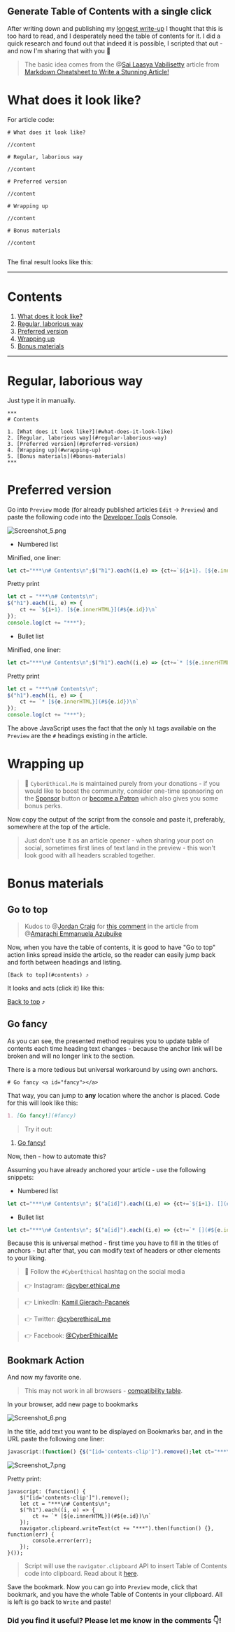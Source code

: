 ## Generate Table of Contents with a single click

After writing down and publishing my [longest write-up](/thm-yotjf) I thought that this is too hard to read, and I desperately need the table of contents for it. I did a quick research and found out that indeed it is possible, I scripted that out - and now I'm sharing that with you 🙌

> The basic idea comes from the @[Sai Laasya Vabilisetty](@Laasya_Setty) article from [Markdown Cheatsheet to Write a Stunning Article!](https://laasyasettyblog.hashnode.dev/markdown-cheatsheet-to-write-a-stunning-article)

# What does it look like?

For article code:

```
# What does it look like?

//content

# Regular, laborious way

//content

# Preferred version

//content

# Wrapping up

//content

# Bonus materials

//content


```

The final result looks like this:

***
# Contents

1. [What does it look like?](#what-does-it-look-like)
2. [Regular, laborious way](#regular-laborious-way)
3. [Preferred version](#preferred-version)
4. [Wrapping up](#wrapping-up)
5. [Bonus materials](#bonus-materials)
***

# Regular, laborious way

Just type it in manually.

```
***
# Contents

1. [What does it look like?](#what-does-it-look-like)
2. [Regular, laborious way](#regular-laborious-way)
3. [Preferred version](#preferred-version)
4. [Wrapping up](#wrapping-up)
5. [Bonus materials](#bonus-materials)
***
```

# Preferred version

Go into `Preview` mode (for already published articles `Edit` -> `Preview`) and paste the following code into the [Developer Tools](https://en.wikipedia.org/wiki/Web_development_tools) Console.

![Screenshot_5.png](https://cdn.hashnode.com/res/hashnode/image/upload/v1624555472781/Urae8P4bg.png)


* Numbered list

Minified, one liner:

```js
let ct="***\n# Contents\n";$("h1").each((i,e) => {ct+=`${i+1}. [${e.innerHTML}](#${e.id})\n`});console.log(ct+="***");
```

Pretty print
```js
let ct = "***\n# Contents\n";
$("h1").each((i, e) => {
    ct += `${i+1}. [${e.innerHTML}](#${e.id})\n`
});
console.log(ct += "***");
```


* Bullet list

Minified, one liner:

```js
let ct="***\n# Contents\n";$("h1").each((i,e) => {ct+=`* [${e.innerHTML}](#${e.id})\n`});console.log(ct+="***");
```

Pretty print
```js
let ct = "***\n# Contents\n";
$("h1").each((i, e) => {
    ct += `* [${e.innerHTML}](#${e.id})\n`
});
console.log(ct += "***");
```

The above JavaScript uses the fact that the only `h1` tags available on the `Preview` are the `#` headings existing in the article.

# Wrapping up

> 🔔 `CyberEthical.Me` is maintained purely from your donations - if you would like to boost the community, consider one-time sponsoring on the [Sponsor](/sponsor) button or [become a Patron](https://www.patreon.com/bePatron?u=57522747) which also gives you some bonus perks.

Now copy the output of the script from the console and paste it, preferably, somewhere at the top of the article.

> Just don't use it as an article opener - when sharing your post on social, sometimes first lines of text land in the preview - this won't look good with all headers scrabled together.

# Bonus materials

## Go to top

> Kudos to @[Jordan Craig](@jc1812) for [this comment](https://amarachiazubuike.com/how-to-create-a-table-of-content-on-hashnode-ckem4cyih01sw99s12bgd4c37#ckeuxifk102mmv7s11yp163jq) in the article from @[Amarachi Emmanuela Azubuike](@amarachukwu)

Now, when you have the table of contents, it is good to have "Go to top" action links spread inside the article, so the reader can easily jump back and forth between headings and listing.

```
[Back to top](#contents) ⤴
```

It looks and acts (click it) like this:

[Back to top](#contents) ⤴

## Go fancy <a id="fancy"></a>

As you can see, the presented method requires you to update table of contents each time heading text changes - because the anchor link will be broken and will no longer link to the section.

There is a more tedious but universal workaround by using own anchors.
```
# Go fancy <a id="fancy"></a>
```

That way, you can jump to **any** location where the anchor is placed. Code for this will look like this:

```md
1. [Go fancy!](#fancy)
```

>Try it out:
1. [Go fancy!](#fancy)

Now, then - how to automate this?

Assuming you have already anchored your article - use the following snippets:

* Numbered list
```js
let ct="***\n# Contents\n"; $("a[id]").each((i,e) => {ct+=`${i+1}. [](#${e.id})\n`});console.log(ct+="***");
```

* Bullet list
```js
let ct="***\n# Contents\n"; $("a[id]").each((i,e) => {ct+=`* [](#${e.id})\n`});console.log(ct+="***");
```

Because this is universal method - first time you have to fill in the titles of anchors - but after that, you can modify text of headers or other elements to your liking.

> 📌 Follow the `#CyberEthical` hashtag on the social media

> 👉 Instagram: [@cyber.ethical.me](https://www.instagram.com/cyber.ethical.me/)

> 👉 LinkedIn: [Kamil Gierach-Pacanek](https://www.linkedin.com/in/kamilpacanek)

> 👉 Twitter: [@cyberethical_me](https://twitter.com/cyberethical_me)

> 👉 Facebook: [@CyberEthicalMe](https://facebook.com/CyberEthicalMe)

## Bookmark Action

And now my favorite one.

> This may not work in all browsers - [compatibility table](https://developer.mozilla.org/en-US/docs/Web/API/Clipboard/writeText#browser_compatibility).

In your browser, add new page to bookmarks

![Screenshot_6.png](https://cdn.hashnode.com/res/hashnode/image/upload/v1624562418295/upEVR843r.png)

In the title, add text you want to be displayed on Bookmarks bar, and in the URL paste the following one liner:

```js
javascript:(function() {$("[id='contents-clip']").remove();let ct="***\n# Contents\n";$("h1").each((i,e) => {ct+=`* [${e.innerHTML}](#${e.id})\n`});navigator.clipboard.writeText(ct+="***").then(function() {}, function(err) {console.error(err);});}());
```

![Screenshot_7.png](https://cdn.hashnode.com/res/hashnode/image/upload/v1624562938716/uq7L79wvJ.png)

Pretty print:

```
javascript: (function() {
    $("[id='contents-clip']").remove();
    let ct = "***\n# Contents\n";
    $("h1").each((i, e) => {
        ct += `* [${e.innerHTML}](#${e.id})\n`
    });
    navigator.clipboard.writeText(ct += "***").then(function() {}, function(err) {
        console.error(err);
    });
}());
```
> Script will use the `navigator.clipboard` API to insert Table of Contents code into clipboard. Read about it [here](https://developer.mozilla.org/en-US/docs/Web/API/Clipboard/writeText).

Save the bookmark. Now you can go into `Preview` mode, click that bookmark, and you have the whole Table of Contents in your clipboard. All is left is go back to `Write` and paste!

### Did you find it useful? Please let me know in the comments 👇!






